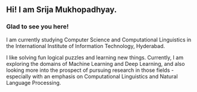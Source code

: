 <!--
### Hi there 👋

**sri-ja/sri-ja** is a ✨ _special_ ✨ repository because its `README.md` (this file) appears on your GitHub profile.

Here are some ideas to get you started:

- 🔭 I’m currently working on ...
- 🌱 I’m currently learning ...
- 👯 I’m looking to collaborate on ...
- 🤔 I’m looking for help with ...
- 💬 Ask me about ...
- 📫 How to reach me: ...
- 😄 Pronouns: ...
- ⚡ Fun fact: ...
-->

## Hi! I am Srija Mukhopadhyay.

### Glad to see you here!

I am currently studying Computer Science and Computational Linguistics in the International Institute of Information Technology, Hyderabad. 

I like solving fun logical puzzles and learning new things.
Currently, I am exploring the domains of Machine Learning and Deep Learning, and also looking more into the prospect of pursuing research in those fields - especially with an emphasis on Computational Linguistics and Natural Language Processing. 
